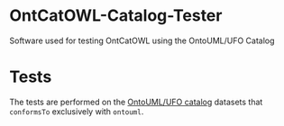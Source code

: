 # OntCatOWL-Catalog-Tester

Software used for testing OntCatOWL using the OntoUML/UFO Catalog

# Tests

The tests are performed on the [OntoUML/UFO catalog](https://github.com/unibz-core/ontouml-models) datasets that `conformsTo` exclusively with `ontouml`.   
